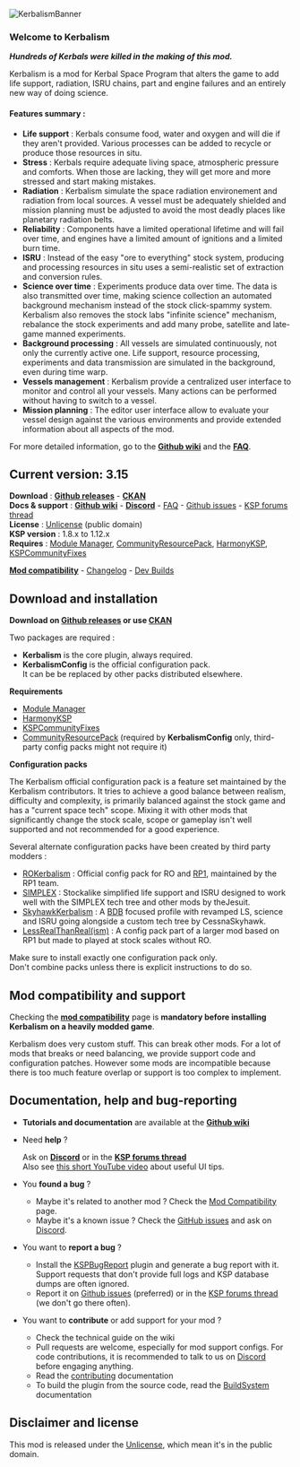 ![KerbalismBanner]

### Welcome to Kerbalism

***Hundreds of Kerbals were killed in the making of this mod.***

Kerbalism is a mod for Kerbal Space Program that alters the game to add life support, radiation, ISRU chains, part and engine failures and an entirely new way of doing science.

#### Features summary :

- **Life support** : Kerbals consume food, water and oxygen and will die if they aren't provided. Various processes can be added to recycle or produce those resources in situ.
- **Stress** : Kerbals require adequate living space, atmospheric pressure and comforts. When those are lacking, they will get more and more stressed and start making mistakes.
- **Radiation** : Kerbalism simulate the space radiation environement and radiation from local sources. A vessel must be adequately shielded and mission planning must be adjusted to avoid the most deadly places like planetary radiation belts.
- **Reliability** : Components have a limited operational lifetime and will fail over time, and engines have a limited amount of ignitions and a limited burn time.
- **ISRU** : Instead of the easy "ore to everything" stock system, producing and processing resources in situ uses a semi-realistic set of extraction and conversion rules.
- **Science over time** : Experiments produce data over time. The data is also transmitted over time, making science collection an automated background mechanism instead of the stock click-spammy system. Kerbalism also removes the stock labs "infinite science" mechanism, rebalance the stock experiments and add many probe, satellite and late-game manned experiments.
- **Background processing** : All vessels are simulated continuously, not only the currently active one. Life support, resource processing, experiments and data transmission are simulated in the background, even during time warp.
- **Vessels management** : Kerbalism provide a centralized user interface to monitor and control all your vessels. Many actions can be performed without having to switch to a vessel.
- **Mission planning** : The editor user interface allow to evaluate your vessel design against the various environments and provide extended information about all aspects of the mod.

For more detailed information, go to the **[Github wiki]** and the **[FAQ]**.

## Current version: 3.15
 
**Download** : **[Github releases]** - **[CKAN]**  
**Docs & support** : **[Github wiki]** - **[Discord]** - [FAQ] - [Github issues] - [KSP forums thread]  
**License** : [Unlicense] (public domain)  
**KSP version** : 1.8.x to 1.12.x  
**Requires** : [Module Manager], [CommunityResourcePack], [HarmonyKSP], [KSPCommunityFixes]

**[Mod compatibility]** - [Changelog] - [Dev Builds]

## Download and installation

**Download on [Github releases] or use [CKAN]** 

Two packages are required :
- **Kerbalism** is the core plugin, always required.
- **KerbalismConfig** is the official configuration pack.\
  It can be be replaced by other packs distributed elsewhere.

**Requirements**

- [Module Manager]
- [HarmonyKSP]
- [KSPCommunityFixes]
- [CommunityResourcePack] (required by **KerbalismConfig** only, third-party config packs might not require it) 

**Configuration packs**

The Kerbalism official configuration pack is a feature set maintained by the Kerbalism contributors. It tries to achieve a good balance between realism, difficulty and complexity, is primarily balanced against the stock game and has a "current space tech" scope. Mixing it with other mods that significantly change the stock scale, scope or gameplay isn't well supported and not recommended for a good experience.

Several alternate configuration packs have been created by third party modders :

- [ROKerbalism](https://github.com/Standecco/ROKerbalism) : Official config pack for RO and [RP1](https://github.com/KSP-RO/RP-0), maintained by the RP1 team.
- [SIMPLEX](https://spacedock.info/mod/2300) : Stockalike simplified life support and ISRU designed to work well with the SIMPLEX tech tree and other mods by theJesuit.
- [SkyhawkKerbalism](https://forum.kerbalspaceprogram.com/index.php?/topic/208204-skyhawk-kerbalism-v01-alpha-release/) : A [BDB](https://forum.kerbalspaceprogram.com/index.php?/topic/122020-1123-bluedog-design-bureau-stockalike-saturn-apollo-and-more-v1103-%D0%BB%D1%83%D0%BD%D0%B0-17june2022/) focused profile with revamped LS, science and ISRU going alongside a custom tech tree by CessnaSkyhawk.
- [LessRealThanReal(ism)](https://forum.kerbalspaceprogram.com/index.php?/topic/189978-112-less-real-than-realism-rp-1-with-less-r-v203/) : A config pack part of a larger mod based on RP1 but made to played at stock scales without RO. 

Make sure to install exactly one configuration pack only.\
Don't combine packs unless there is explicit instructions to do so.

## Mod compatibility and support

Checking the **[mod compatibility]** page is **mandatory before installing Kerbalism on a heavily modded game**.

Kerbalism does very custom stuff. This can break other mods. For a lot of mods that breaks or need balancing, we provide support code and configuration patches. However some mods are incompatible because there is too much feature overlap or support is too complex to implement.

## Documentation, help and bug-reporting

- **Tutorials and documentation** are available at the **[Github wiki]**

- Need **help** ?

  Ask on **[Discord]** or in the **[KSP forums thread]**\
  Also see [this short YouTube video](https://www.youtube.com/watch?v=eW9pW_839sw) about useful UI tips.

- You **found a bug** ?
  - Maybe it's related to another mod ? Check the [Mod Compatibility] page.
  - Maybe it's a known issue ? Check the [GitHub issues] and ask on [Discord].

- You want to **report a bug** ?
  - Install the [KSPBugReport] plugin and generate a bug report with it. Support requests that don't provide full logs and KSP database dumps are often ignored.
  - Report it on [Github issues] (preferred) or in the [KSP forums thread] (we don't go there often).

- You want to **contribute** or add support for your mod ?
  - Check the technical guide on the wiki
  - Pull requests are welcome, especially for mod support configs. For code contributions, it is recommended to talk to us on [Discord] before engaging anything.
  - Read the [contributing] documentation
  - To build the plugin from the source code, read the [BuildSystem] documentation

## Disclaimer and license

This mod is released under the [Unlicense], which mean it's in the public domain.


[Github releases]: https://github.com/Kerbalism/Kerbalism/releases
[Github wiki]: https://github.com/Kerbalism/Kerbalism/wiki
[GitHub issues]: https://github.com/Kerbalism/Kerbalism/issues
[Dev Builds]: https://github.com/Kerbalism/DevBuilds/releases
[Mod Compatibility]: https://github.com/Kerbalism/Kerbalism/wiki/Home-~-Mod-Support
[Changelog]: https://github.com/Kerbalism/Kerbalism/blob/master/CHANGELOG.md
[Contributing]: https://github.com/Kerbalism/Kerbalism/blob/master/CONTRIBUTING.md
[BuildSystem]: https://github.com/Kerbalism/Kerbalism/blob/master/BuildSystem/README.MD
[System/API.cs]: https://github.com/Kerbalism/Kerbalism/blob/master/src/System/API.cs
[KSP forums thread]: https://forum.kerbalspaceprogram.com/index.php?/topic/201171-kerbalism
[Discord]: https://discord.gg/3JAE2JE

[KSPBugReport]: https://github.com/KSPModdingLibs/KSPBugReport
[Module Manager]: https://ksp.sarbian.com/jenkins/job/ModuleManager/lastStableBuild/
[CommunityResourcePack]: https://github.com/BobPalmer/CommunityResourcePack/releases
[HarmonyKSP]: https://github.com/KSPModdingLibs/HarmonyKSP/releases
[KSPCommunityFixes]: https://github.com/KSPModdingLibs/KSPCommunityFixes/releases
[CKAN]: https://forum.kerbalspaceprogram.com/index.php?/topic/197082-ckan
[Unlicense]: https://github.com/Kerbalism/Kerbalism/blob/master/LICENSE

[KerbalismBanner]: https://github.com/Kerbalism/Kerbalism/raw/master/misc/img/banner.png

[New and Noteworthy]: https://github.com/Kerbalism/Kerbalism/wiki/New-And-Noteworthy
[FAQ]: https://github.com/Kerbalism/Kerbalism/wiki/FAQ
